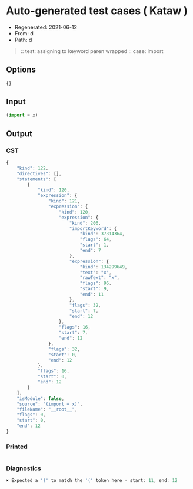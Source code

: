 # Auto-generated test cases ( Kataw )
- Regenerated: 2021-06-12
- From: d
- Path: d
> :: test: assigning to keyword paren wrapped
> :: case: import
## Options

`````js
{}
`````
## Input

`````js
(import = x)
`````
## Output

### CST

```javascript
{
    "kind": 122,
    "directives": [],
    "statements": [
        {
            "kind": 120,
            "expression": {
                "kind": 121,
                "expression": {
                    "kind": 120,
                    "expression": {
                        "kind": 206,
                        "importKeyword": {
                            "kind": 37814364,
                            "flags": 64,
                            "start": 1,
                            "end": 7
                        },
                        "expression": {
                            "kind": 134299649,
                            "text": "x",
                            "rawText": "x",
                            "flags": 96,
                            "start": 9,
                            "end": 11
                        },
                        "flags": 32,
                        "start": 7,
                        "end": 12
                    },
                    "flags": 16,
                    "start": 7,
                    "end": 12
                },
                "flags": 32,
                "start": 0,
                "end": 12
            },
            "flags": 16,
            "start": 0,
            "end": 12
        }
    ],
    "isModule": false,
    "source": "(import = x)",
    "fileName": "__root__",
    "flags": 0,
    "start": 0,
    "end": 12
}
```

### Printed

```javascript

```

### Diagnostics

```javascript
✖ Expected a ')' to match the '(' token here - start: 11, end: 12

```

